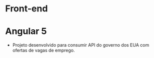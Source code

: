 # Front-end
# Angular 5

* Projeto desenvolvido para consumir API do governo dos EUA com ofertas de vagas de emprego.
